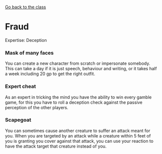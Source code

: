 [Go back to the class](rogue.md)
# Fraud
Expertise: Deception

### Mask of many faces
You can create a new character from scratch or impersonate somebody. This can take a day if it is just speech, behaviour and writing, or it takes half a week including 20 gp to get the right outfit.

### Expert cheat
As an expert in tricking the mind you have the ability to win every gamble game, for this you have to roll a deception check against the passive perception of the other players.

### Scapegoat
You can sometimes cause another creature to suffer an attack meant for you. When you are targeted by an attack while a creature within 5 feet of you is granting you cover against that attack, you can use your reaction to have the attack target that creature instead of you.